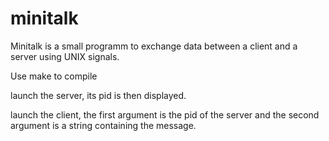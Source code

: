 # minitalk
Minitalk is a small programm to exchange data between a client and a server using UNIX signals.

Use make to compile

launch the server, its pid is then displayed.

launch the client, the first argument is the pid of the server and the second argument is a string containing the message.
